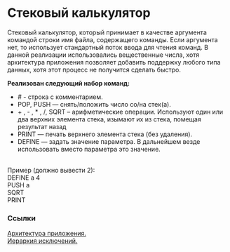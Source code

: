 <h1>Стековый калькулятор</h1>
<p>Cтековый калькулятор, который принимает в качестве аргумента командой
строки имя файла, содержащего команды. Если аргумента нет, то использует
стандартный поток ввода для чтения команд. В данной реализации использовались вещественные числа, хотя архитектура приложения позволяет добавить поддержку любого типа данных, хотя этот процесс не получится сделать быстро.</p>

<b>Реализован следующий набор команд:</b>
* \# - строка с комментарием.
* POP, PUSH — снять/положить число со/на стек(а).
* \+ , - , * , /, SQRT – арифметические операции. Используют один или два верхних
элемента стека, изымают их из стека, помещая результат назад
* PRINT — печать верхнего элемента стека (без удаления).
* DEFINE — задать значение параметра. В дальнейшем везде использовать вместо
параметра это значение.
<br>
Пример (должно вывести 2):<br>
DEFINE a 4<br>
PUSH a<br>
SQRT<br>
PRINT<br>
<h3>Ссылки</h3>
<a href="https://lucid.app/lucidchart/61d4a2ec-ccad-4b1a-ae34-2ebd20c40bcc/edit?beaconFlowId=D19132EC1964653E&invitationId=inv_af10274d-db6d-43c1-87d3-0fab04b49c84&page=HWEp-vi-RSFO#">Архитектура приложения.</a><br>
<a href="https://lucid.app/lucidchart/61d4a2ec-ccad-4b1a-ae34-2ebd20c40bcc/edit?beaconFlowId=D19132EC1964653E&invitationId=inv_af10274d-db6d-43c1-87d3-0fab04b49c84&page=HWEp-vi-RSFO#)](https://lucid.app/lucidchart/f63328ca-a736-4526-ba17-1af12e498e89/edit?beaconFlowId=63F9C749C5D0C2B2&invitationId=inv_253579e9-c1dc-486b-bb66-1cd36590336e&page=HWEp-vi-RSFO#">Иерархия исключений.</a><br>
